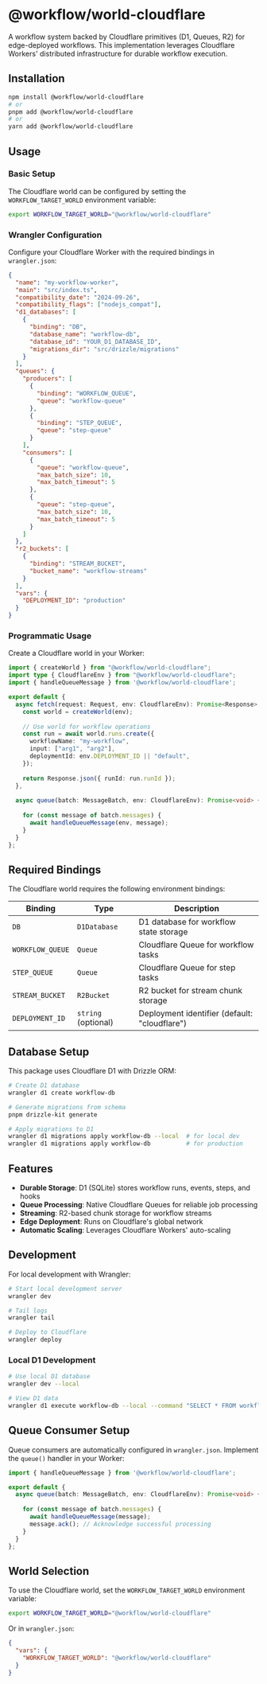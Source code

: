 # @workflow/world-cloudflare

A workflow system backed by Cloudflare primitives (D1, Queues, R2) for edge-deployed workflows. This implementation leverages Cloudflare Workers' distributed infrastructure for durable workflow execution.

## Installation

```bash
npm install @workflow/world-cloudflare
# or
pnpm add @workflow/world-cloudflare
# or
yarn add @workflow/world-cloudflare
```

## Usage

### Basic Setup

The Cloudflare world can be configured by setting the `WORKFLOW_TARGET_WORLD` environment variable:

```bash
export WORKFLOW_TARGET_WORLD="@workflow/world-cloudflare"
```

### Wrangler Configuration

Configure your Cloudflare Worker with the required bindings in `wrangler.json`:

```json
{
  "name": "my-workflow-worker",
  "main": "src/index.ts",
  "compatibility_date": "2024-09-26",
  "compatibility_flags": ["nodejs_compat"],
  "d1_databases": [
    {
      "binding": "DB",
      "database_name": "workflow-db",
      "database_id": "YOUR_D1_DATABASE_ID",
      "migrations_dir": "src/drizzle/migrations"
    }
  ],
  "queues": {
    "producers": [
      {
        "binding": "WORKFLOW_QUEUE",
        "queue": "workflow-queue"
      },
      {
        "binding": "STEP_QUEUE",
        "queue": "step-queue"
      }
    ],
    "consumers": [
      {
        "queue": "workflow-queue",
        "max_batch_size": 10,
        "max_batch_timeout": 5
      },
      {
        "queue": "step-queue",
        "max_batch_size": 10,
        "max_batch_timeout": 5
      }
    ]
  },
  "r2_buckets": [
    {
      "binding": "STREAM_BUCKET",
      "bucket_name": "workflow-streams"
    }
  ],
  "vars": {
    "DEPLOYMENT_ID": "production"
  }
}
```

### Programmatic Usage

Create a Cloudflare world in your Worker:

```typescript
import { createWorld } from "@workflow/world-cloudflare";
import type { CloudflareEnv } from "@workflow/world-cloudflare";
import { handleQueueMessage } from '@workflow/world-cloudflare';

export default {
  async fetch(request: Request, env: CloudflareEnv): Promise<Response> {
    const world = createWorld(env);
    
    // Use world for workflow operations
    const run = await world.runs.create({
      workflowName: "my-workflow",
      input: ["arg1", "arg2"],
      deploymentId: env.DEPLOYMENT_ID || "default",
    });
    
    return Response.json({ runId: run.runId });
  },
  
  async queue(batch: MessageBatch, env: CloudflareEnv): Promise<void> {
    
    for (const message of batch.messages) {
      await handleQueueMessage(env, message);
    }
  }
};
```

## Required Bindings

The Cloudflare world requires the following environment bindings:

| Binding           | Type                     | Description                                    |
| ----------------- | ------------------------ | ---------------------------------------------- |
| `DB`              | `D1Database`             | D1 database for workflow state storage         |
| `WORKFLOW_QUEUE`  | `Queue`                  | Cloudflare Queue for workflow tasks            |
| `STEP_QUEUE`      | `Queue`                  | Cloudflare Queue for step tasks                |
| `STREAM_BUCKET`   | `R2Bucket`               | R2 bucket for stream chunk storage             |
| `DEPLOYMENT_ID`   | `string` (optional)      | Deployment identifier (default: "cloudflare")  |

## Database Setup

This package uses Cloudflare D1 with Drizzle ORM:

```bash
# Create D1 database
wrangler d1 create workflow-db

# Generate migrations from schema
pnpm drizzle-kit generate

# Apply migrations to D1
wrangler d1 migrations apply workflow-db --local  # for local dev
wrangler d1 migrations apply workflow-db          # for production
```

## Features

- **Durable Storage**: D1 (SQLite) stores workflow runs, events, steps, and hooks
- **Queue Processing**: Native Cloudflare Queues for reliable job processing
- **Streaming**: R2-based chunk storage for workflow streams
- **Edge Deployment**: Runs on Cloudflare's global network
- **Automatic Scaling**: Leverages Cloudflare Workers' auto-scaling

## Development

For local development with Wrangler:

```bash
# Start local development server
wrangler dev

# Tail logs
wrangler tail

# Deploy to Cloudflare
wrangler deploy
```

### Local D1 Development

```bash
# Use local D1 database
wrangler dev --local

# View D1 data
wrangler d1 execute workflow-db --local --command "SELECT * FROM workflow_runs"
```

## Queue Consumer Setup

Queue consumers are automatically configured in `wrangler.json`. Implement the `queue()` handler in your Worker:

```typescript
import { handleQueueMessage } from '@workflow/world-cloudflare';

export default {
  async queue(batch: MessageBatch, env: CloudflareEnv): Promise<void> {
    
    for (const message of batch.messages) {
      await handleQueueMessage(message);
      message.ack(); // Acknowledge successful processing
    }
  }
};
```

## World Selection

To use the Cloudflare world, set the `WORKFLOW_TARGET_WORLD` environment variable:

```bash
export WORKFLOW_TARGET_WORLD="@workflow/world-cloudflare"
```

Or in `wrangler.json`:

```json
{
  "vars": {
    "WORKFLOW_TARGET_WORLD": "@workflow/world-cloudflare"
  }
}